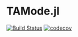 # TAMode.jl

[![Build Status](https://travis-ci.com/meyer-lab/TAMode.jl.svg?branch=master)](https://travis-ci.com/meyer-lab/TAMode.jl)
[![codecov](https://codecov.io/gh/meyer-lab/TAMode.jl/branch/master/graph/badge.svg)](https://codecov.io/gh/meyer-lab/TAMode.jl)
